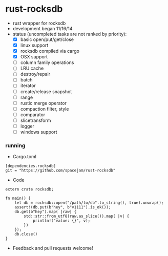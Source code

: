 rust-rocksdb
============

* rust wrapper for rocksdb
* development began 11/16/14
* status (uncompleted tasks are not ranked by priority):
  - [x] basic open/put/get/close
  - [x] linux support
  - [x] rocksdb compiled via cargo
  - [x] OSX support
  - [ ] column family operations
  - [ ] LRU cache
  - [ ] destroy/repair
  - [ ] batch
  - [ ] iterator
  - [ ] create/release snapshot
  - [ ] range
  - [ ] rustic merge operator
  - [ ] compaction filter, style
  - [ ] comparator
  - [ ] slicetransform
  - [ ] logger
  - [ ] windows support

### running
- Cargo.toml
```
[dependencies.rocksdb]                                                                                                                                                                              
git = "https://github.com/spacejam/rust-rocksdb"
```
- Code
```
extern crate rocksdb;                                                                                                                                                                               
                                                                                                                                                                                                    
fn main() {                                                                                                                                                                                         
    let db = rocksdb::open("/path/to/db".to_string(), true).unwrap();                                                                                                                               
    assert!(db.put(b"hey", b"v1111").is_ok());                                                                                                                                                      
    db.get(b"hey").map( |raw| {                                                                                                                                                                     
        std::str::from_utf8(raw.as_slice()).map( |v| {                                                                                                                                              
            println!("value: {}", v);                                                                                                                                                               
        })                                                                                                                                                                                          
    });                                                                                                                                                                                             
    db.close()                                                                                                                                                                                      
}
```

- Feedback and pull requests welcome!
